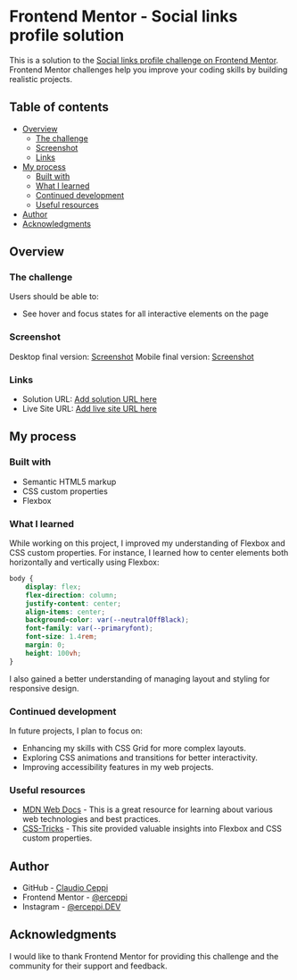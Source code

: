# Frontend Mentor - Social links profile solution

This is a solution to the [Social links profile challenge on Frontend Mentor](https://www.frontendmentor.io/challenges/social-links-profile-UG32l9m6dQ). Frontend Mentor challenges help you improve your coding skills by building realistic projects. 

## Table of contents

- [Overview](#overview)
  - [The challenge](#the-challenge)
  - [Screenshot](#screenshot)
  - [Links](#links)
- [My process](#my-process)
  - [Built with](#built-with)
  - [What I learned](#what-i-learned)
  - [Continued development](#continued-development)
  - [Useful resources](#useful-resources)
- [Author](#author)
- [Acknowledgments](#acknowledgments)

## Overview

### The challenge

Users should be able to:

- See hover and focus states for all interactive elements on the page

### Screenshot

Desktop final version: [Screenshot](/design/final-desktop.jpeg)
Mobile final version: [Screenshot](/design/final-mobile.jpeg)

### Links

- Solution URL: [Add solution URL here](https://github.com/ClaudioCeppi83/social-links-profile)
- Live Site URL: [Add live site URL here](http://ClaudioCeppi83.github.io/social-links-profile/)

## My process

### Built with

- Semantic HTML5 markup
- CSS custom properties
- Flexbox

### What I learned

While working on this project, I improved my understanding of Flexbox and CSS custom properties. For instance, I learned how to center elements both horizontally and vertically using Flexbox:

```css
body {
    display: flex;
    flex-direction: column;
    justify-content: center;
    align-items: center;
    background-color: var(--neutralOffBlack);
    font-family: var(--primaryfont);
    font-size: 1.4rem;
    margin: 0;
    height: 100vh;
}
```

I also gained a better understanding of managing layout and styling for responsive design.

### Continued development

In future projects, I plan to focus on:

- Enhancing my skills with CSS Grid for more complex layouts.
- Exploring CSS animations and transitions for better interactivity.
- Improving accessibility features in my web projects.

### Useful resources

- [MDN Web Docs](https://developer.mozilla.org/) - This is a great resource for learning about various web technologies and best practices.
- [CSS-Tricks](https://css-tricks.com/) - This site provided valuable insights into Flexbox and CSS custom properties.

## Author

- GitHub - [Claudio Ceppi](https://github.com/ClaudioCeppi83)
- Frontend Mentor - [@erceppi](https://www.frontendmentor.io/profile/erceppi)
- Instagram - [@erceppi.DEV](https://www.instagram.com/erceppi.dev/)

## Acknowledgments

I would like to thank Frontend Mentor for providing this challenge and the community for their support and feedback.
